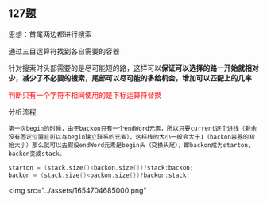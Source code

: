 ## 127题

思想：首尾两边都进行搜索

通过三目运算符找到各自需要的容器

​	针对搜索时头部需要的是尽可能短的路，这样可以**保证可以选择的路一开始就相对少，减少了不必要的搜索，尾部可以尽可能的多给机会，增加可以匹配上的几率**

<p style = "color:red">判断只有一个字符不相同使用的是下标运算符替换</p>

分析流程

​	`第一次begin的时候，由于backon只有一个endWord元素，所以只要current逐个进栈（剩余没有固定位置且可以与begin建立联系的元素），这样栈的大小一般会大于1（backon容器的初始大小）那么就可以去假设endWord元素是begin头（交换头尾），即backon成为starton，backon变成stack。`

```c++
starton = (stack.size()<backon.size())?stack:backon;
backon = (stack.size()<backon.size())?backon:stack;
```

<img src="../assets/1654704685000.png"

